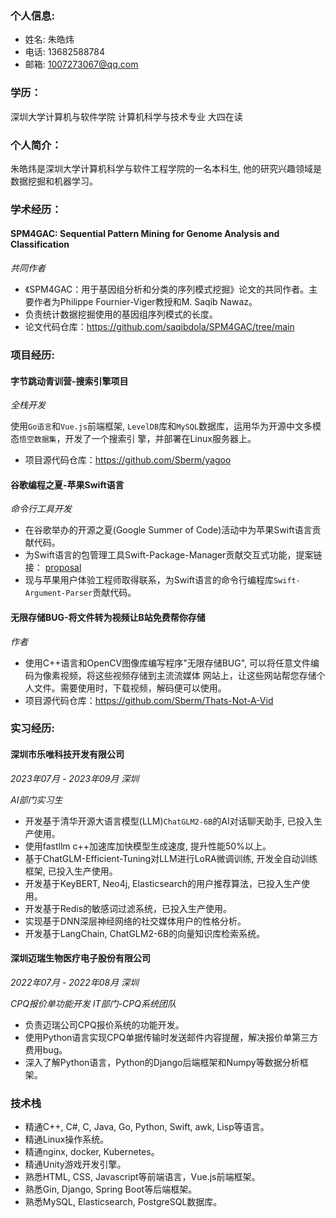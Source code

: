 ### 个人信息: 
* 姓名: 朱皓炜
* 电话: 13682588784
* 邮箱: 1007273067@qq.com

### 学历：
深圳大学计算机与软件学院  计算机科学与技术专业  大四在读

### 个人简介：
朱皓炜是深圳大学计算机科学与软件工程学院的一名本科生, 他的研究兴趣领域是数据挖掘和机器学习。

### 学术经历：
#### SPM4GAC: Sequential Pattern Mining for Genome Analysis and Classification

*共同作者*

* 《SPM4GAC：用于基因组分析和分类的序列模式挖掘》论文的共同作者。主要作者为Philippe Fournier-Viger教授和M.
Saqib Nawaz。
* 负责统计数据挖掘使用的基因组序列模式的长度。
* 论文代码仓库：https://github.com/saqibdola/SPM4GAC/tree/main

### 项目经历:
#### 字节跳动青训营-搜索引擎项目

*全栈开发*

使用`Go语言`和`Vue.js`前端框架, `LevelDB`库和`MySQL`数据库，运用华为开源中文多模态`悟空数据集`，开发了一个搜索引
擎，并部署在Linux服务器上。
* 项目源代码仓库：https://github.com/Sberm/yagoo

#### 谷歌编程之夏-苹果Swift语言

*命令行工具开发*

* 在谷歌举办的开源之夏(Google Summer of Code)活动中为苹果Swift语言贡献代码。
* 为Swift语言的包管理工具Swift-Package-Manager贡献交互式功能，提案链接： [proposal](https://forums.swift.org/t/gsoc2023-customizable-and-interactive-package-templates-proposal/64265)
* 现与苹果用户体验工程师取得联系，为Swift语言的命令行编程库`Swift-Argument-Parser`贡献代码。

#### 无限存储BUG-将文件转为视频让B站免费帮你存储

*作者*

* 使用C++语言和OpenCV图像库编写程序"无限存储BUG", 可以将任意文件编码为像素视频，将这些视频存储到主流流媒体
网站上，让这些网站帮您存储个人文件。需要使用时，下载视频，解码便可以使用。
* 项目源代码仓库：https://github.com/Sberm/Thats-Not-A-Vid

### 实习经历:

#### 深圳市乐唯科技开发有限公司

*2023年07月 - 2023年09月 深圳*

*AI部门实习生*
* 开发基于清华开源大语言模型(LLM)`ChatGLM2-6B`的AI对话聊天助手, 已投入生产使用。
* 使用fastllm c++加速库加快模型生成速度, 提升性能50%以上。
* 基于ChatGLM-Efficient-Tuning对LLM进行LoRA微调训练, 开发全自动训练框架, 已投入生产使用。
* 开发基于KeyBERT, Neo4j, Elasticsearch的用户推荐算法，已投入生产使用。
* 开发基于Redis的敏感词过滤系统，已投入生产使用。
* 实现基于DNN深层神经网络的社交媒体用户的性格分析。
* 开发基于LangChain, ChatGLM2-6B的向量知识库检索系统。



#### 深圳迈瑞生物医疗电子股份有限公司

*2022年07月 - 2022年08月 深圳*

*CPQ报价单功能开发 IT部门-CPQ系统团队*

* 负责迈瑞公司CPQ报价系统的功能开发。
* 使用Python语言实现CPQ单据传输时发送邮件内容提醒，解决报价单第三方费用bug。
* 深入了解Python语言，Python的Django后端框架和Numpy等数据分析框架。

### 技术栈
* 精通C++, C#, C, Java, Go, Python, Swift, awk, Lisp等语言。
* 精通Linux操作系统。
* 精通nginx, docker, Kubernetes。
* 精通Unity游戏开发引擎。
* 熟悉HTML, CSS, Javascript等前端语言，Vue.js前端框架。
* 熟悉Gin, Django, Spring Boot等后端框架。
* 熟悉MySQL, Elasticsearch, PostgreSQL数据库。